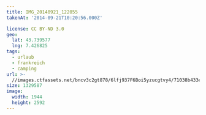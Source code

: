 ```yaml
---
title: IMG_20140921_122055
takenAt: '2014-09-21T10:20:56.000Z'

license: CC BY-ND 3.0
geo:
  lat: 43.739577
  lng: 7.426825
tags:
  - urlaub
  - frankreich
  - camping
url: >-
  //images.ctfassets.net/bncv3c2gt878/6lfj937F6Boi5yzucgtvy4/71038b433e5cfd3ffca96b8c079a3fe1/img_20140921_122055_27697163563_o
size: 1329587
image:
  width: 1944
  height: 2592
---
```


